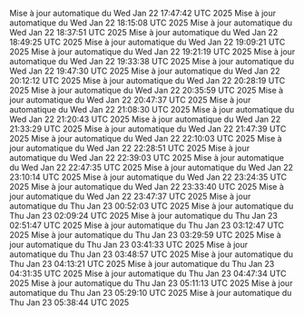 Mise à jour automatique du Wed Jan 22 17:47:42 UTC 2025
Mise à jour automatique du Wed Jan 22 18:15:08 UTC 2025
Mise à jour automatique du Wed Jan 22 18:37:51 UTC 2025
Mise à jour automatique du Wed Jan 22 18:49:25 UTC 2025
Mise à jour automatique du Wed Jan 22 19:09:21 UTC 2025
Mise à jour automatique du Wed Jan 22 19:21:19 UTC 2025
Mise à jour automatique du Wed Jan 22 19:33:38 UTC 2025
Mise à jour automatique du Wed Jan 22 19:47:30 UTC 2025
Mise à jour automatique du Wed Jan 22 20:12:12 UTC 2025
Mise à jour automatique du Wed Jan 22 20:28:19 UTC 2025
Mise à jour automatique du Wed Jan 22 20:35:59 UTC 2025
Mise à jour automatique du Wed Jan 22 20:47:37 UTC 2025
Mise à jour automatique du Wed Jan 22 21:08:30 UTC 2025
Mise à jour automatique du Wed Jan 22 21:20:43 UTC 2025
Mise à jour automatique du Wed Jan 22 21:33:29 UTC 2025
Mise à jour automatique du Wed Jan 22 21:47:39 UTC 2025
Mise à jour automatique du Wed Jan 22 22:10:03 UTC 2025
Mise à jour automatique du Wed Jan 22 22:28:51 UTC 2025
Mise à jour automatique du Wed Jan 22 22:39:03 UTC 2025
Mise à jour automatique du Wed Jan 22 22:47:35 UTC 2025
Mise à jour automatique du Wed Jan 22 23:10:14 UTC 2025
Mise à jour automatique du Wed Jan 22 23:24:35 UTC 2025
Mise à jour automatique du Wed Jan 22 23:33:40 UTC 2025
Mise à jour automatique du Wed Jan 22 23:47:37 UTC 2025
Mise à jour automatique du Thu Jan 23 00:52:03 UTC 2025
Mise à jour automatique du Thu Jan 23 02:09:24 UTC 2025
Mise à jour automatique du Thu Jan 23 02:51:47 UTC 2025
Mise à jour automatique du Thu Jan 23 03:12:47 UTC 2025
Mise à jour automatique du Thu Jan 23 03:29:59 UTC 2025
Mise à jour automatique du Thu Jan 23 03:41:33 UTC 2025
Mise à jour automatique du Thu Jan 23 03:48:57 UTC 2025
Mise à jour automatique du Thu Jan 23 04:13:21 UTC 2025
Mise à jour automatique du Thu Jan 23 04:31:35 UTC 2025
Mise à jour automatique du Thu Jan 23 04:47:34 UTC 2025
Mise à jour automatique du Thu Jan 23 05:11:13 UTC 2025
Mise à jour automatique du Thu Jan 23 05:29:10 UTC 2025
Mise à jour automatique du Thu Jan 23 05:38:44 UTC 2025

